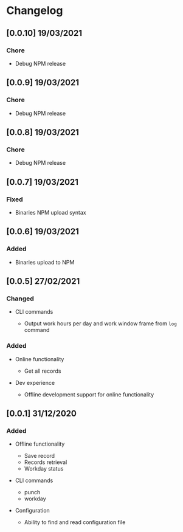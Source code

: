 # Changelog

## [0.0.10] 19/03/2021

### Chore

- Debug NPM release

## [0.0.9] 19/03/2021

### Chore

- Debug NPM release

## [0.0.8] 19/03/2021

### Chore

- Debug NPM release

## [0.0.7] 19/03/2021

### Fixed

- Binaries NPM upload syntax

## [0.0.6] 19/03/2021

### Added

- Binaries upload to NPM

## [0.0.5] 27/02/2021

### Changed

- CLI commands

  - Output work hours per day and work window frame from `log` command

### Added

- Online functionality

  - Get all records

- Dev experience

  - Offline development support for online functionality

## [0.0.1] 31/12/2020

### Added

- Offline functionality

  - Save record
  - Records retrieval
  - Workday status

- CLI commands

  - punch
  - workday

- Configuration
  - Ability to find and read configuration file
